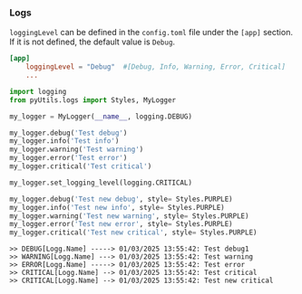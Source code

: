 ### Logs
<code>loggingLevel</code> can be defined in the <code>config.toml</code> file under the <code>[app]</code> section.  
If it is not defined, the default value is <code>Debug</code>.  
```toml
[app]
    loggingLevel = "Debug"  #[Debug, Info, Warning, Error, Critical]
    ...
```
```python
import logging
from pyUtils.logs import Styles, MyLogger

my_logger = MyLogger(__name__, logging.DEBUG)

my_logger.debug('Test debug')
my_logger.info('Test info')
my_logger.warning('Test warning')
my_logger.error('Test error')
my_logger.critical('Test critical')

my_logger.set_logging_level(logging.CRITICAL)

my_logger.debug('Test new debug', style= Styles.PURPLE)
my_logger.info('Test new info', style= Styles.PURPLE)
my_logger.warning('Test new warning', style= Styles.PURPLE)
my_logger.error('Test new error', style= Styles.PURPLE)
my_logger.critical('Test new critical', style= Styles.PURPLE)
```  
```
>> DEBUG[Logg.Name] -----> 01/03/2025 13:55:42: Test debug1
>> WARNING[Logg.Name] ---> 01/03/2025 13:55:42: Test warning
>> ERROR[Logg.Name] -----> 01/03/2025 13:55:42: Test error
>> CRITICAL[Logg.Name] --> 01/03/2025 13:55:42: Test critical
>> CRITICAL[Logg.Name] --> 01/03/2025 13:55:42: Test new critical
```